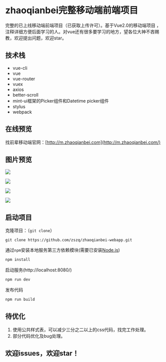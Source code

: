 # zhaoqianbei完整移动端前端项目

完整的已上线移动端前端项目（已获取上传许可）。基于Vue2.0的移动端项目 ，注释详细方便后面学习的人。对vue还有很多要学习的地方，望各位大神不吝赐教，欢迎提出问题，欢迎star。

## 技术栈

- vue-cli
- vue
- vue-router
- vuex
- axios
- better-scroll
- mint-ui框架的Picker组件和Datetime picker组件
- stylus
- webpack

## 在线预览

找前辈移动端官网：[http://m.zhaoqianbei.com](http://m.zhaoqianbei.com/)

## 图片预览

![](http://ww1.sinaimg.cn/large/7459d5dbgy1g2xf00rjc6g20ba0jy7wh.gif)



![](http://ww1.sinaimg.cn/large/7459d5dbgy1g2xgdws62wg20ba0jy7wk.gif)

![](http://ww1.sinaimg.cn/large/7459d5dbgy1g2xgidnvnbg20ba0jyqi2.gif)

![](http://ww1.sinaimg.cn/large/7459d5dbgy1g2xj4fjbh4g20ba0jyh7l.gif)

## 启动项目

克隆项目：（`git clone`）

```
git clone https://github.com/zszq/zhaoqianbei-webapp.git
```

通过`npm`安装本地服务第三方依赖模块(需要已安装[Node.js](https://nodejs.org/))

```javascript
npm install
```

启动服务(http://localhost:8080/)

```javascript
npm run dev
```

发布代码

```javascript
npm run build
```
## 待优化

1. 使用公共样式表，可以减少三分之二以上的css代码，找完工作处理。
2. 部分代码优化及bug处理。


## 欢迎issues，欢迎star！
